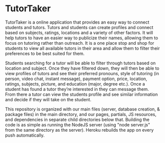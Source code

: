 # TutorTaker

TutorTaker is a online application that provides an easy way to connect students and tutors. Tutors and students can create profiles and connect based on subjects, ratings, locations and a variety of other factors. It will help tutors to have an easier way to publicize their names, allowing them to focus on tutoring rather than outreach. It is a one place stop and shop for students to view all available tutors in their area and allow them to filter their preferences to be best suited for them.


Students searching for a tutor will be able to filter through tutors based on location and subject. Once they have filtered down, they will then be able to view profiles of tutors and see their preferred pronouns, style of tutoring (in person, video chat, instant message), payment option, price, location, ratings, subjects, picture, and education (major, degree etc.). Once a student has found a tutor they’re interested in they can message them. From there a tutor can view the students profile and see similar information and decide if they will take on the student.

This repository is organized with our main files (server, database creation, & package files) in the main directory, and our pages, partials, JS resources, and dependencies in separate child directories below that.
Building the code is as simple as running the NodeJS server (using "node server.js" from the same directory as the server). Heroku rebuilds the app on every push automatically.
